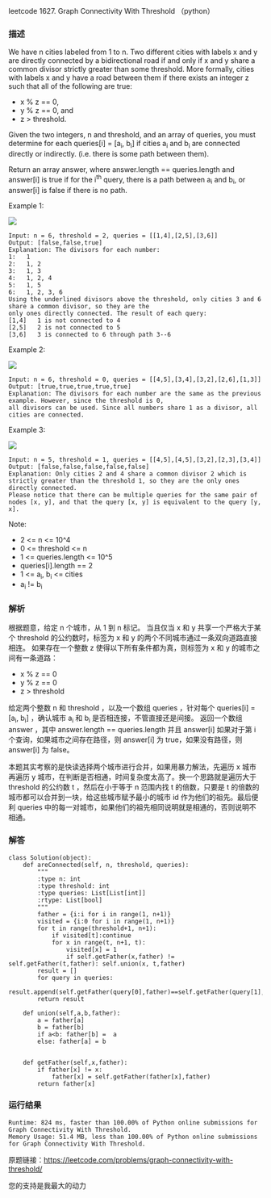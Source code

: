 leetcode 1627. Graph Connectivity With Threshold （python）

### 描述



We have n cities labeled from 1 to n. Two different cities with labels x and y are directly connected by a bidirectional road if and only if x and y share a common divisor strictly greater than some threshold. More formally, cities with labels x and y have a road between them if there exists an integer z such that all of the following are true:

* x % z == 0,
* y % z == 0, and
* z > threshold.

Given the two integers, n and threshold, and an array of queries, you must determine for each queries[i] = [a<sub>i</sub>, b<sub>i</sub>] if cities a<sub>i</sub> and b<sub>i</sub> are connected directly or indirectly. (i.e. there is some path between them).

Return an array answer, where answer.length == queries.length and answer[i] is true if for the i<sup>th</sup> query, there is a path between a<sub>i</sub> and b<sub>i</sub>, or answer[i] is false if there is no path.

Example 1:

![](https://assets.leetcode.com/uploads/2020/10/09/ex1.jpg)

	Input: n = 6, threshold = 2, queries = [[1,4],[2,5],[3,6]]
	Output: [false,false,true]
	Explanation: The divisors for each number:
	1:   1
	2:   1, 2
	3:   1, 3
	4:   1, 2, 4
	5:   1, 5
	6:   1, 2, 3, 6
	Using the underlined divisors above the threshold, only cities 3 and 6 share a common divisor, so they are the
	only ones directly connected. The result of each query:
	[1,4]   1 is not connected to 4
	[2,5]   2 is not connected to 5
	[3,6]   3 is connected to 6 through path 3--6

	
Example 2:

![](https://assets.leetcode.com/uploads/2020/10/10/tmp.jpg)

	Input: n = 6, threshold = 0, queries = [[4,5],[3,4],[3,2],[2,6],[1,3]]
	Output: [true,true,true,true,true]
	Explanation: The divisors for each number are the same as the previous example. However, since the threshold is 0,
	all divisors can be used. Since all numbers share 1 as a divisor, all cities are connected.



Example 3:

![](https://assets.leetcode.com/uploads/2020/10/17/ex3.jpg)

	Input: n = 5, threshold = 1, queries = [[4,5],[4,5],[3,2],[2,3],[3,4]]
	Output: [false,false,false,false,false]
	Explanation: Only cities 2 and 4 share a common divisor 2 which is strictly greater than the threshold 1, so they are the only ones directly connected.
	Please notice that there can be multiple queries for the same pair of nodes [x, y], and that the query [x, y] is equivalent to the query [y, x].



Note:


* 2 <= n <= 10^4
* 0 <= threshold <= n
* 1 <= queries.length <= 10^5
* queries[i].length == 2
* 1 <= a<sub>i</sub>, b<sub>i</sub> <= cities
* a<sub>i</sub> != b<sub>i</sub>

### 解析

根据题意，给定 n 个城市，从 1 到 n 标记。 当且仅当 x 和 y 共享一个严格大于某个 threshold 的公约数时，标签为 x 和 y 的两个不同城市通过一条双向道路直接相连。 如果存在一个整数 z 使得以下所有条件都为真，则标签为 x 和 y 的城市之间有一条道路：

* x % z == 0
* y % z == 0
* z > threshold

给定两个整数 n 和 threshold ，以及一个数组 queries ，针对每个 queries[i] = [a<sub>i</sub>, b<sub>i</sub>] ，确认城市 a<sub>i</sub> 和 b<sub>i</sub> 是否相连接，不管直接还是间接。 返回一个数组 answer ，其中 answer.length == queries.length 并且 answer[i] 如果对于第 i 个查询，如果城市之间存在路径，则  answer[i] 为 true，如果没有路径，则 answer[i] 为 false。

本题其实考察的是快读选择两个城市进行合并，如果用暴力解法，先遍历 x 城市再遍历 y 城市，在判断是否相通，时间复杂度太高了。换一个思路就是遍历大于 threshold 的公约数 t ，然后在小于等于 n 范围内找 t 的倍数，只要是 t 的倍数的城市都可以合并到一块，给这些城市赋予最小的城市 id 作为他们的祖先。最后便利 queries 中的每一对城市，如果他们的祖先相同说明就是相通的，否则说明不相通。

### 解答
				
	
	class Solution(object):
	    def areConnected(self, n, threshold, queries):
	        """
	        :type n: int
	        :type threshold: int
	        :type queries: List[List[int]]
	        :rtype: List[bool]
	        """
	        father = {i:i for i in range(1, n+1)}
	        visited = {i:0 for i in range(1, n+1)}
	        for t in range(threshold+1, n+1):
	            if visited[t]:continue
	            for x in range(t, n+1, t):
	                visited[x] = 1
	                if self.getFather(x,father) != self.getFather(t,father): self.union(x, t,father)
	        result = []
	        for query in queries:
	            result.append(self.getFather(query[0],father)==self.getFather(query[1],father))
	        return result
	    
	    def union(self,a,b,father):
	        a = father[a]
	        b = father[b]
	        if a<b: father[b] =  a
	        else: father[a] = b
	
	
	    def getFather(self,x,father):
	        if father[x] != x: 
	            father[x] = self.getFather(father[x],father)
	        return father[x]
	
	   
	

            	      
			
### 运行结果


	Runtime: 824 ms, faster than 100.00% of Python online submissions for Graph Connectivity With Threshold.
	Memory Usage: 51.4 MB, less than 100.00% of Python online submissions for Graph Connectivity With Threshold.


原题链接：https://leetcode.com/problems/graph-connectivity-with-threshold/



您的支持是我最大的动力
